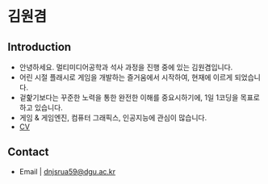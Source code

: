# 김원겸
## Introduction
- 안녕하세요. 멀티미디어공학과 석사 과정을 진행 중에 있는 김원겸입니다. 
- 어린 시절 플래시로 게임을 개발하는 즐거움에서 시작하여, 현재에 이르게 되었습니다.
- 겉핥기보다는 꾸준한 노력을 통한 완전한 이해를 중요시하기에, 1일 1코딩을 목표로 하고 있습니다.
- 게임 & 게임엔진, 컴퓨터 그래픽스, 인공지능에 관심이 많습니다.
- [CV](https://github.com/EoNjesajo/CV/blob/main/Wongyeom_CV.pdf)

## Contact
- Email | dnjsrua59@dgu.ac.kr

